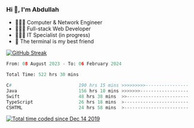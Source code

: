 <h3>Hi 👋, I'm Abdullah</h3>

- 👷🏼‍♂️ Computer & Network Engineer
- 👨🏻‍💻 Full-stack Web Developer
- 👨🏻‍💻 IT Specialist (in progress)
- 🖤 The terminal is my best friend

[![GitHub Streak](https://streak-stats.demolab.com?user=al3bad&theme=transparent&date_format=j%20M%5B%20Y%5D)](https://git.io/streak-stats)

<!--START_SECTION:waka-->

```python
From: 08 August 2023 - To: 06 February 2024

Total Time: 522 hrs 30 mins

C#                         190 hrs 15 mins >>>>>>>>>----------------   36.14 %
Java                       156 hrs 10 mins >>>>>>>------------------   29.67 %
Swift                      48 hrs 38 mins  >>-----------------------   09.24 %
TypeScript                 26 hrs 18 mins  >------------------------   05.00 %
CSHTML                     24 hrs 58 mins  >------------------------   04.74 %
```

<!--END_SECTION:waka-->

<p>
  <a href="https://wakatime.com/@ce2a2aac-0d6b-4d65-b864-8a4bcaf12967"><img src="https://wakatime.com/badge/user/ce2a2aac-0d6b-4d65-b864-8a4bcaf12967.svg" alt="Total time coded since Dec 14 2019" /></a>
</p>
